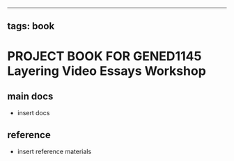 
---
tags: book
---

PROJECT BOOK FOR GENED1145 Layering Video Essays Workshop
===

main docs
---

- insert docs

reference
---

- insert reference materials

